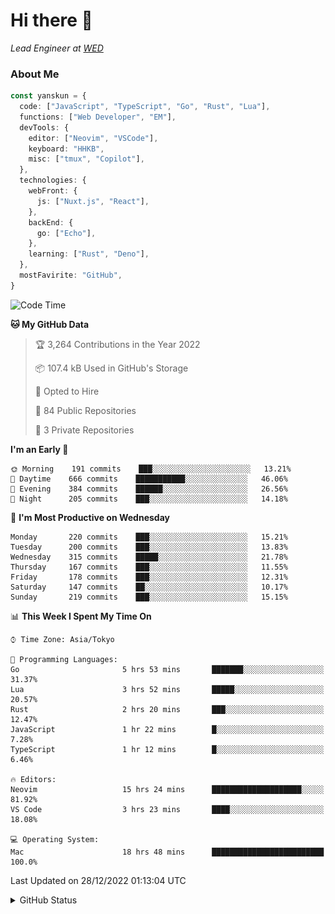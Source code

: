 # Hi there&nbsp;:wave:

_Lead Engineer at [WED](https://github.com/wedinc)_

### About Me

```ts
const yanskun = {
  code: ["JavaScript", "TypeScript", "Go", "Rust", "Lua"],
  functions: ["Web Developer", "EM"],
  devTools: {
    editor: ["Neovim", "VSCode"],
    keyboard: "HHKB",
    misc: ["tmux", "Copilot"],
  },
  technologies: {
    webFront: {
      js: ["Nuxt.js", "React"],
    },
    backEnd: {
      go: ["Echo"],
    },
    learning: ["Rust", "Deno"],
  },
  mostFavirite: "GitHub",
}
```

<!--START_SECTION:waka-->
![Code Time](http://img.shields.io/badge/Code%20Time-53%20hrs%2031%20mins-blue)

**🐱 My GitHub Data** 

> 🏆 3,264 Contributions in the Year 2022
 > 
> 📦 107.4 kB Used in GitHub's Storage 
 > 
> 💼 Opted to Hire
 > 
> 📜 84 Public Repositories 
 > 
> 🔑 3 Private Repositories  
 > 
**I'm an Early 🐤** 

```text
🌞 Morning    191 commits    ███░░░░░░░░░░░░░░░░░░░░░░   13.21% 
🌆 Daytime    666 commits    ███████████░░░░░░░░░░░░░░   46.06% 
🌃 Evening    384 commits    ██████░░░░░░░░░░░░░░░░░░░   26.56% 
🌙 Night      205 commits    ███░░░░░░░░░░░░░░░░░░░░░░   14.18%

```
📅 **I'm Most Productive on Wednesday** 

```text
Monday       220 commits    ███░░░░░░░░░░░░░░░░░░░░░░   15.21% 
Tuesday      200 commits    ███░░░░░░░░░░░░░░░░░░░░░░   13.83% 
Wednesday    315 commits    █████░░░░░░░░░░░░░░░░░░░░   21.78% 
Thursday     167 commits    ███░░░░░░░░░░░░░░░░░░░░░░   11.55% 
Friday       178 commits    ███░░░░░░░░░░░░░░░░░░░░░░   12.31% 
Saturday     147 commits    ██░░░░░░░░░░░░░░░░░░░░░░░   10.17% 
Sunday       219 commits    ███░░░░░░░░░░░░░░░░░░░░░░   15.15%

```


📊 **This Week I Spent My Time On** 

```text
⌚︎ Time Zone: Asia/Tokyo

💬 Programming Languages: 
Go                       5 hrs 53 mins       ███████░░░░░░░░░░░░░░░░░░   31.37% 
Lua                      3 hrs 52 mins       █████░░░░░░░░░░░░░░░░░░░░   20.57% 
Rust                     2 hrs 20 mins       ███░░░░░░░░░░░░░░░░░░░░░░   12.47% 
JavaScript               1 hr 22 mins        █░░░░░░░░░░░░░░░░░░░░░░░░   7.28% 
TypeScript               1 hr 12 mins        █░░░░░░░░░░░░░░░░░░░░░░░░   6.46%

🔥 Editors: 
Neovim                   15 hrs 24 mins      ████████████████████░░░░░   81.92% 
VS Code                  3 hrs 23 mins       ████░░░░░░░░░░░░░░░░░░░░░   18.08%

💻 Operating System: 
Mac                      18 hrs 48 mins      █████████████████████████   100.0%

```


 Last Updated on 28/12/2022 01:13:04 UTC
<!--END_SECTION:waka-->

<details>
<summary>GitHub Status</summary>
<picture>
  <source media="(prefers-color-scheme: dark)" srcset="https://raw.githubusercontent.com/yanskun/yanskun/master/profile-summary-card-output/nord_dark/0-profile-details.svg">
 <img src="https://raw.githubusercontent.com/yanskun/yanskun/master/profile-summary-card-output/default/0-profile-details.svg">
</picture>
<br>
<picture>
  <source media="(prefers-color-scheme: dark)" srcset="https://raw.githubusercontent.com/yanskun/yanskun/master/profile-summary-card-output/nord_dark/1-repos-per-language.svg">
 <img src="https://raw.githubusercontent.com/yanskun/yanskun/master/profile-summary-card-output/default/1-repos-per-language.svg">
</picture>
<picture>
  <source media="(prefers-color-scheme: dark)" srcset="https://raw.githubusercontent.com/yanskun/yanskun/master/profile-summary-card-output/nord_dark/2-most-commit-language.svg">
 <img src="https://raw.githubusercontent.com/yanskun/yanskun/master/profile-summary-card-output/default/2-most-commit-language.svg">
</picture>
<br>
<picture>
  <source media="(prefers-color-scheme: dark)" srcset="https://raw.githubusercontent.com/yanskun/yanskun/master/profile-summary-card-output/nord_dark/3-stats.svg">
 <img src="https://raw.githubusercontent.com/yanskun/yanskun/master/profile-summary-card-output/default/3-stats.svg">
</picture>
<picture>
  <source media="(prefers-color-scheme: dark)" srcset="https://raw.githubusercontent.com/yanskun/yanskun/master/profile-summary-card-output/nord_dark/4-productive-time.svg">
 <img src="https://raw.githubusercontent.com/yanskun/yanskun/master/profile-summary-card-output/default/4-productive-time.svg">
</picture>
</details>
